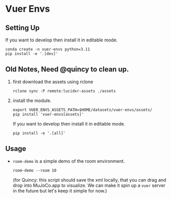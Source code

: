 # Vuer Envs

## Setting Up

If you want to develop then install it in editable mode.
```shell
conda create -n vuer-envs python=3.11
pip install -e '.[dev]'
```

## Old Notes, Need @quincy to clean up.


1. first download the assets using rclone
    ```shell
    rclone sync -P remote:lucidxr-assets ./assets
    ```
2. install the module. 
    ```shell
    export VUER_ENVS_ASSETS_PATH=$HOME/datasets/vuer-envs/assets/
    pip install 'vuer-envs[assets]'
    ```
   
    If you want to develop then install it in editable mode.
    ```shell
    pip install -e '.[all]'
    ```
   
## Usage

- `room-demo` is a simple demo of the room environment.
    ```shell
    room-demo --room 10
    ```
  (for Quincy: this script should save the xml locally, that you can drag and drop into MuJoCo.app to visualize. We can make it spin up a `vuer` server in the future but let's keep it simple for now.)
   
## 